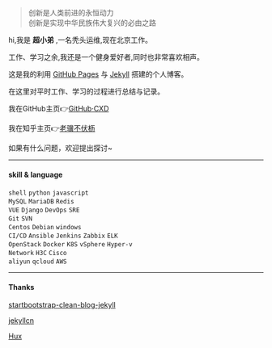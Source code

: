 
<blockquote><p>创新是人类前进的永恒动力<br>创新是实现中华民族伟大复兴的必由之路</p></blockquote>

hi,我是 **超小弟** ,一名秃头运维,现在北京工作。

工作、学习之余,我还是一个健身爱好者,同时也非常喜欢相声。

这是我的利用 [GitHub Pages](https://pages.github.com/) 与 [Jekyll](http://jekyll.com.cn/) 搭建的个人博客。

在这里对平时工作、学习的过程进行总结与记录。

我在GitHub主页👉[GitHub·CXD](https://github.com/chaoxiaodi)

我在知乎主页👉[老骥不伏枥](https://www.zhihu.com/people/chao-liu-99-16)
 
如果有什么问题，欢迎提出探讨~

---
#### skill & language
 `shell` `python` `javascript`<br>
 `MySQL` `MariaDB` `Redis`<br>
 `VUE` `Django` `DevOps` `SRE`<br>
 `Git` `SVN`<br>
 `Centos` `Debian` `windows`<br>
 `CI/CD` `Ansible` `Jenkins` `Zabbix` `ELK`<br>
 `OpenStack` `Docker` `K8S` `vSphere` `Hyper-v`<br>
 `Network` `H3C` `Cisco`<br>
 `aliyun` `qcloud` `AWS`<br>

***

#### Thanks

[startbootstrap-clean-blog-jekyll](https://github.com/StartBootstrap/startbootstrap-clean-blog-jekyll)

[jekyllcn](http://jekyllcn.com/docs/usage/)

[Hux](https://huangxuan.me/)






